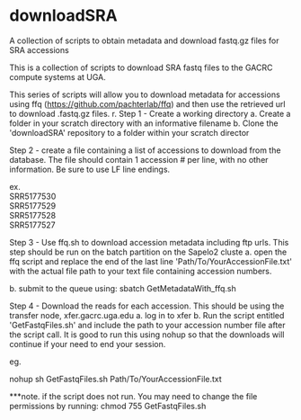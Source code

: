 # downloadSRA
A collection of scripts to obtain metadata and download fastq.gz files for SRA accessions


This is a collection of scripts to download SRA fastq files to the GACRC compute systems at UGA.

This series of scripts will allow you to download metadata for accessions using ffq (https://github.com/pachterlab/ffq) and then use the retrieved url to download .fastq.gz files. r. 
Step 1 - Create a working directory
a. Create a folder in your scratch directory with an informative filename
b. Clone the 'downloadSRA' repository to a folder within your scratch director

Step 2 - create a file containing a list of accessions to download from the database. The file should contain 1 accession # per line, with no other information. Be sure to use LF line endings.

ex.  
SRR5177530  
SRR5177529  
SRR5177528  
SRR5177527  

Step 3 - Use ffq.sh to download accession metadata including ftp urls. This step should be run on the batch partition on the Sapelo2 cluste
a. open the ffq script and replace the end of the last line 'Path/To/YourAccessionFile.txt' with the actual file path to your text file containing accession numbers.

b. submit to the queue using: sbatch GetMetadataWith_ffq.sh


Step 4 - Download the reads for each accession. This should be using the transfer node, xfer.gacrc.uga.edu
a. log in to xfer
b. Run the script entitled 'GetFastqFiles.sh' and include the path to your accession number file after the script call. It is good to run this using nohup so that the downloads will continue if your need to end your session.

eg. 

nohup sh GetFastqFiles.sh Path/To/YourAccessionFile.txt

***note. if the script does not run. You may need to change the file permissions by running: 
    chmod 755 GetFastqFiles.sh
    






